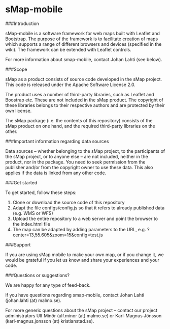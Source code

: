 sMap-mobile
===========

###Introduction

sMap-mobile is a software framework for web maps built with Leaflet and Bootstrap. The purpose of the framework is to facilitate creation of maps which supports a range of different browsers and devices (specified in the wiki). The framework can be extended with Leaflet controls.

For more information about smap-mobile, contact Johan Lahti (see below).

###Scope

sMap as a product consists of source code developed in the sMap project. This code is released under the Apache Software License 2.0.

The product uses a number of third-party libraries, such as Leaflet and Boostrap etc. These are not included in the sMap product. The copyright of these libraries belongs to their respective authors and are protected by their own license.

The sMap package (i.e. the contents of this repository) consists of the sMap product on one hand, and the required third-party libraries on the other.

###Important information regarding data sources

Data sources – whether belonging to the sMap project, to the participants of the sMap project, or to anyone else – are not included, neither in the product, nor in the package. You need to seek permission from the publisher and/or from the copyright owner to use these data. This also applies if the data is linked from any other code.

###Get started

To get started, follow these steps:

1. Clone or download the source code of this repository
2. Adapt the file configs/config.js so that it refers to already published data (e.g. WMS or WFS)
3. Upload the entire repository to a web server and point the browser to the index.html file
4. The map can be adapted by adding parameters to the URL, e.g. ?center=13,55.605&zoom=15&config=test.js

###Support

If you are using sMap mobile to make your own map, or if you change it, we would be grateful if you let us know and share your experiences and your code.

###Questions or suggestions?

We are happy for any type of feed-back.

If you have questions regarding smap-mobile, contact Johan Lahti (johan.lahti (at) malmo.se).

For more generic questions about the sMap project – contact our project administrators Ulf Minör (ulf.minor (at) malmo.se) or Karl-Magnus Jönsson (karl-magnus.jonsson (at) kristianstad.se).
